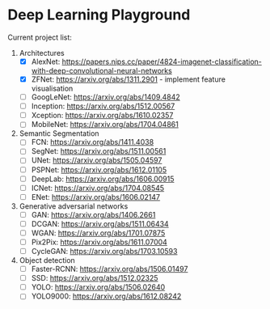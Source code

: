 # Deep Learning Playground


Current project list:
 1. Architectures
    - [x] AlexNet: https://papers.nips.cc/paper/4824-imagenet-classification-with-deep-convolutional-neural-networks
    - [x] ZFNet: https://arxiv.org/abs/1311.2901 - implement feature visualisation
    - [ ] GoogLeNet: https://arxiv.org/abs/1409.4842 
    - [ ] Inception: https://arxiv.org/abs/1512.00567
    - [ ] Xception: https://arxiv.org/abs/1610.02357
    - [ ] MobileNet: https://arxiv.org/abs/1704.04861

 2. Semantic Segmentation
    - [ ] FCN: https://arxiv.org/abs/1411.4038
    - [ ] SegNet: https://arxiv.org/abs/1511.00561
    - [ ] UNet: https://arxiv.org/abs/1505.04597
    - [ ] PSPNet: https://arxiv.org/abs/1612.01105
    - [ ] DeepLab: https://arxiv.org/abs/1606.00915
    - [ ] ICNet: https://arxiv.org/abs/1704.08545
    - [ ] ENet: https://arxiv.org/abs/1606.02147

 3. Generative adversarial networks
    - [ ] GAN: https://arxiv.org/abs/1406.2661
    - [ ] DCGAN: https://arxiv.org/abs/1511.06434
    - [ ] WGAN: https://arxiv.org/abs/1701.07875
    - [ ] Pix2Pix: https://arxiv.org/abs/1611.07004
    - [ ] CycleGAN: https://arxiv.org/abs/1703.10593

 4. Object detection
    - [ ] Faster-RCNN: https://arxiv.org/abs/1506.01497
    - [ ] SSD: https://arxiv.org/abs/1512.02325
    - [ ] YOLO: https://arxiv.org/abs/1506.02640
    - [ ] YOLO9000: https://arxiv.org/abs/1612.08242